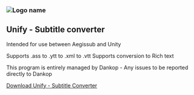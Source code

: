 
### ![Logo name](https://github.com/user-attachments/assets/584f52c7-ed2c-40fb-b782-384e867438b1)

## **Unify - Subtitle converter**
Intended for use between Aegissub and Unity
 
Supports .ass to .ytt to .xml to .vtt
Supports conversion to Rich text

This program is entirely managed by Dankop - Any issues to be reported directly to Dankop

[Download Unify - Subtitle Converter](https://github.com/DanKop1/AI-Sponge-Rehydrated-Subtitle-Tools/releases/download/Unify_1.0/Unify.-.Subtitle.Converter.1.0.exe)
